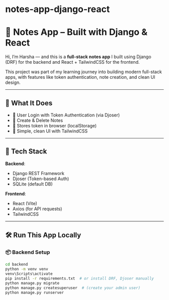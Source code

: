 # notes-app-django-react

# 📝 Notes App – Built with Django & React

Hi, I’m Harsha — and this is a **full-stack notes app** I built using Django (DRF) for the backend and React + TailwindCSS for the frontend.

This project was part of my learning journey into building modern full-stack apps, with features like token authentication, note creation, and clean UI design.

---

## 🚀 What It Does

- 🔐 User Login with Token Authentication (via Djoser)
- 📝 Create & Delete Notes
- 💾 Stores token in browser (localStorage)
- 🎨 Simple, clean UI with TailwindCSS

---

## 🧠 Tech Stack

**Backend**:
- Django REST Framework
- Djoser (Token-based Auth)
- SQLite (default DB)

**Frontend**:
- React (Vite)
- Axios (for API requests)
- TailwindCSS

---

## 🛠️ Run This App Locally

### 📦 Backend Setup

```bash
cd backend
python -m venv venv
venv\Scripts\activate
pip install -r requirements.txt  # or install DRF, Djoser manually
python manage.py migrate
python manage.py createsuperuser  # (create your admin user)
python manage.py runserver
